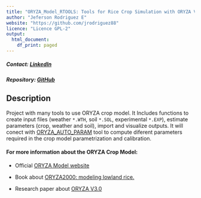 ```yaml
---
title: "ORYZA_Model_RTOOLS: Tools for Rice Crop Simulation with ORYZA V3.0"
author: "Jeferson Rodriguez E"
website: "https://github.com/jrodriguez88"
licence: "Licence GPL-2"
output:
  html_document:
    df_print: paged
---
```

##### Contact: [LinkedIn](https://www.linkedin.com/in/jeferson-rodriguez-espinoza-24749625/)

##### Repository: [GitHub](https://github.com/jrodriguez88/ORYZA_Model_RTOOLS)

## Description
Project with many tools to use ORYZA crop model. It Includes functions to create input files (weather `*.WTH`, soil `*.SOL`, experimental `*.EXP`), estimate parameters (crop, weather and soil), import and visualize outputs. It will conect with [ORYZA_AUTO_PARAM](https://github.com/jrodriguez88/ORYZA_AUTO_PARAM) tool to compute diferent parameters required in the crop model parametrization and calibration.

#### For more information about the ORYZA Crop Model:

* Official [ORYZA Model website](https://sites.google.com/a/irri.org/oryza2000/about-oryza-version-3)

* Book about [ORYZA2000: modeling lowland rice.](http://irri.org/resources/publications/books/item/oryza2000-modeling-lowland-rice) 

* Research paper about [ORYZA V3.0](https://www.sciencedirect.com/science/article/pii/S0168192317300680)



